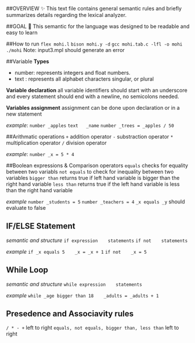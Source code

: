 ##OVERVIEW ✨
This text file contains general semantic rules and briefly summarizes details regarding the lexical analyzer.

##GOAL 🎯
This semantic for the language was designed to be readable and easy to learn 

##How to run
`flex mohi.l`
`bison mohi.y -d`
`gcc mohi.tab.c -lfl -o mohi`
`./mohi`
Note: input3.mpl should generate an error


##Variable
**Types** 
* number: represents integers and float numbers.
* text  : represents all alphabet characters singular, or plural

**Variable declaration**
all variable identifiers should start with an underscore and every statement should end with a newline, no semicolons needed.

**Variables assignment**
assignment can be done upon declaration or in a new statement

*example*:
`number _apples`
`text   _name` 
`number _trees = _apples / 50`
<br>

##Arithmatic operations
`+` addition operator
`-` substraction operator
`*` multiplication operator
`/` division operator

*example*:
`number _x = 5 * 4`
<br>

##Boolean expressions & Comparison operators
`equals` checks for equality between two variabls
`not equals` to check for inequality between two variables
`bigger than` returns true if left hand variable is bigger than the right hand variable
`less than` returns true if the left hand variable is less than the right hand variable

*example*
`number _students = 5`
`number _teachers = 4`
`_x equals _y` should evaluate to false
<br>

## IF/ELSE Statement
*semantic and structure*
`if expression`
&nbsp;&nbsp;&nbsp;&nbsp;&nbsp;&nbsp;`statements`
`if not`
&nbsp;&nbsp;&nbsp;&nbsp;&nbsp;&nbsp;`statements`

*example*
`if _x equals 5`
&nbsp;&nbsp;&nbsp;&nbsp;&nbsp;&nbsp;`_x = _x + 1`
`if not`
&nbsp;&nbsp;&nbsp;&nbsp;&nbsp;&nbsp;`_x = 5`
<br>

## While Loop
*semantic and structure*
`while expression`
&nbsp;&nbsp;&nbsp;&nbsp;&nbsp;&nbsp;`statements`

*example*
`while _age bigger than 18`
&nbsp;&nbsp;&nbsp;&nbsp;&nbsp;&nbsp;`_adults = _adults + 1`
<br>

## Presedence and Associavity rules
`/ * - +` left to right
`equals, not equals, bigger than, less than` left to right